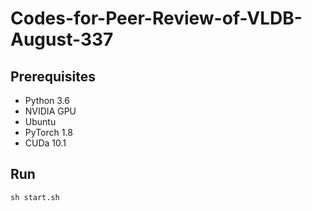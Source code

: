 # Codes-for-Peer-Review-of-VLDB-August-337

## Prerequisites

- Python 3.6
- NVIDIA GPU
- Ubuntu
- PyTorch 1.8
- CUDa 10.1

## Run
``` 
sh start.sh
```
